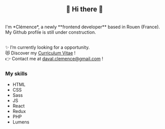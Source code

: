  ## <div align=center> 👋 Hi there 👋 </div>

<br>
I'm *Clémence*, a newly **frontend developer** based in Rouen (France). My Github profile is still under construction.  
<br>
<br>

:sparkles: I’m currently looking for a opportunity.   
:heart_eyes_cat: Discover my [Curriculum Vitae](https://drive.google.com/file/d/1zYB_7pVlCNmlBe_Q0xeHSFRZum2sSehL/view) !  
:point_right: Contact me at daval.clemence@gmail.com !  


### My skills 

- HTML
- CSS
- Sass
- JS
- React
- Redux
- PHP
- Lumens
